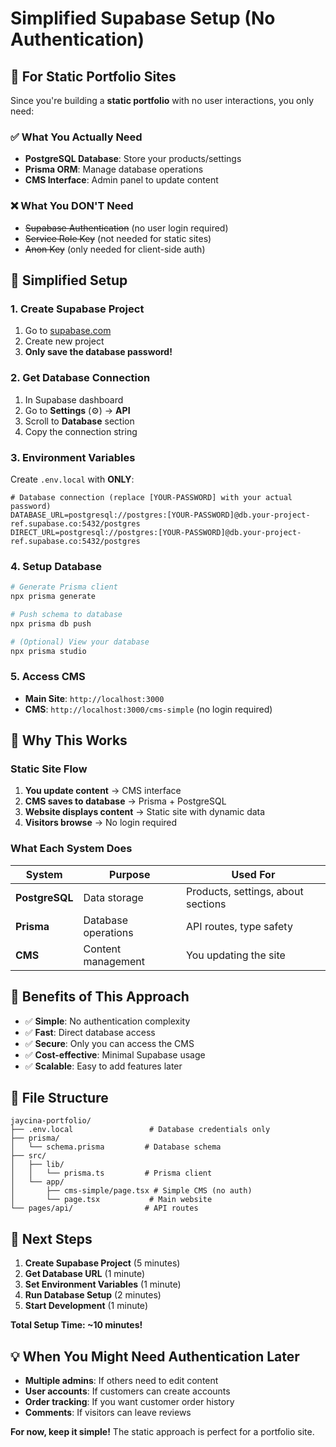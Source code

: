 # Simplified Supabase Setup (No Authentication)

## 🎯 **For Static Portfolio Sites**

Since you're building a **static portfolio** with no user interactions, you only need:

### **✅ What You Actually Need**
- **PostgreSQL Database**: Store your products/settings
- **Prisma ORM**: Manage database operations
- **CMS Interface**: Admin panel to update content

### **❌ What You DON'T Need**
- ~~Supabase Authentication~~ (no user login required)
- ~~Service Role Key~~ (not needed for static sites)
- ~~Anon Key~~ (only needed for client-side auth)

## 🔧 **Simplified Setup**

### **1. Create Supabase Project**
1. Go to [supabase.com](https://supabase.com)
2. Create new project
3. **Only save the database password!**

### **2. Get Database Connection**
1. In Supabase dashboard
2. Go to **Settings** (⚙️) → **API**
3. Scroll to **Database** section
4. Copy the connection string

### **3. Environment Variables**
Create `.env.local` with **ONLY**:

```env
# Database connection (replace [YOUR-PASSWORD] with your actual password)
DATABASE_URL=postgresql://postgres:[YOUR-PASSWORD]@db.your-project-ref.supabase.co:5432/postgres
DIRECT_URL=postgresql://postgres:[YOUR-PASSWORD]@db.your-project-ref.supabase.co:5432/postgres
```

### **4. Setup Database**
```bash
# Generate Prisma client
npx prisma generate

# Push schema to database
npx prisma db push

# (Optional) View your database
npx prisma studio
```

### **5. Access CMS**
- **Main Site**: `http://localhost:3000`
- **CMS**: `http://localhost:3000/cms-simple` (no login required)

## 🎯 **Why This Works**

### **Static Site Flow**
1. **You update content** → CMS interface
2. **CMS saves to database** → Prisma + PostgreSQL
3. **Website displays content** → Static site with dynamic data
4. **Visitors browse** → No login required

### **What Each System Does**
| System | Purpose | Used For |
|--------|---------|----------|
| **PostgreSQL** | Data storage | Products, settings, about sections |
| **Prisma** | Database operations | API routes, type safety |
| **CMS** | Content management | You updating the site |

## 🚀 **Benefits of This Approach**

- ✅ **Simple**: No authentication complexity
- ✅ **Fast**: Direct database access
- ✅ **Secure**: Only you can access the CMS
- ✅ **Cost-effective**: Minimal Supabase usage
- ✅ **Scalable**: Easy to add features later

## 📁 **File Structure**
```
jaycina-portfolio/
├── .env.local                 # Database credentials only
├── prisma/
│   └── schema.prisma         # Database schema
├── src/
│   ├── lib/
│   │   └── prisma.ts         # Prisma client
│   └── app/
│       ├── cms-simple/page.tsx # Simple CMS (no auth)
│       └── page.tsx           # Main website
└── pages/api/                # API routes
```

## 🎯 **Next Steps**

1. **Create Supabase Project** (5 minutes)
2. **Get Database URL** (1 minute)
3. **Set Environment Variables** (1 minute)
4. **Run Database Setup** (2 minutes)
5. **Start Development** (1 minute)

**Total Setup Time: ~10 minutes!**

## 💡 **When You Might Need Authentication Later**

- **Multiple admins**: If others need to edit content
- **User accounts**: If customers can create accounts
- **Order tracking**: If you want customer order history
- **Comments**: If visitors can leave reviews

**For now, keep it simple!** The static approach is perfect for a portfolio site.


